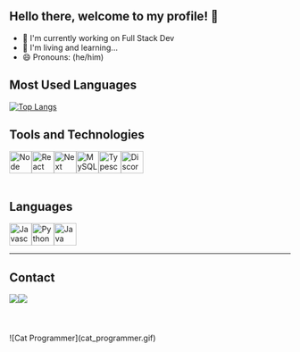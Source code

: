 ## Hello there, welcome to my profile! 👋

- 🔭 I'm currently working on Full Stack Dev
- 🌱 I'm living and learning...
- 😄 Pronouns: (he/him)

## Most Used Languages

[![Top Langs](https://github-readme-stats.vercel.app/api/top-langs/?username=taylor-2t9&hide_progress=true&theme=dark)](https://github.com/anuraghazra/github-readme-stats)

## Tools and Technologies
<div style=" display: flex;"> 
<img src="https://cdn.jsdelivr.net/gh/devicons/devicon/icons/nodejs/nodejs-original.svg" title="Node" width="40" height="40"/>
<img src="https://cdn.jsdelivr.net/gh/devicons/devicon/icons/react/react-original.svg" title="React" width="40" height="40"/>
<img src="https://cdn.jsdelivr.net/gh/devicons/devicon/icons/nextjs/nextjs-line.svg" title="Next" width="40" height="40"/>
<img src="https://cdn.jsdelivr.net/gh/devicons/devicon/icons/mysql/mysql-original.svg" title="MySQL" width="40" height="40"/>
<img src="https://cdn.jsdelivr.net/gh/devicons/devicon/icons/typescript/typescript-original.svg" title="Typescript" width="40" height="40" />
<img src="https://cdn.jsdelivr.net/gh/devicons/devicon/icons/discordjs/discordjs-original.svg" title="DiscordJS" width="40" height="40" />
</div>

<br/>

## Languages
<div style=" display: flex;">
<img src="https://cdn.jsdelivr.net/gh/devicons/devicon/icons/javascript/javascript-plain.svg" title="Javascript" width="40" height="40"/>
<img src="https://cdn.jsdelivr.net/gh/devicons/devicon/icons/python/python-original.svg" title="Python" width="40" height="40"/>
<img src="https://cdn.jsdelivr.net/gh/devicons/devicon/icons/java/java-original.svg" title="Java" width="40" height="40"/>
</div>

---

## Contact
<div style=" display: flex;">
<a href = "mailto:ftayloros29@gmail"><img src="https://img.shields.io/badge/Gmail-D14836?style=for-the-badge&logo=gmail&logoColor=white" target="_blank"></a>
<a href="https://www.linkedin.com/in/taylor-oliveira-3341341b4" target="_blank"><img src="https://img.shields.io/badge/-LinkedIn-%230077B5?style=for-the-badge&logo=linkedin&logoColor=white" target="_blank"></a>
</div>
<br/>
<br/>
<br/>
![Cat Programmer](cat_programmer.gif)
